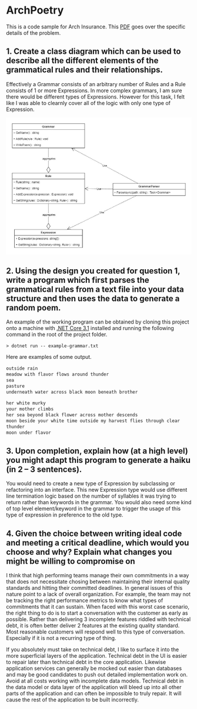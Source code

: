 # ArchPoetry
This is a code sample for Arch Insurance. This [PDF](./docs/definition.pdf) goes over the specific details of the problem.

## 1. Create a class diagram which can be used to describe all the different elements of the grammatical rules and their relationships.

Effectively a Grammar consists of an arbitrary number of Rules and a Rule consists of 1 or more Expressions. In more complex grammars, I am sure there would be different types of Expressions. However for this task, I felt like I was able to clearnly cover all of the logic with only one type of Expression.

![UML Diagram](./docs/uml.jpg "UML Diagram")

## 2. Using the design you created for question 1, write a program which first parses the grammatical rules from a text file into your data structure and then uses the data to generate a random poem.

An example of the working program can be obtained by cloning this project onto a machine with [.NET Core 3.1](https://dotnet.microsoft.com/download/dotnet-core/thank-you/sdk-3.1.201-windows-x64-installer) installed and running the following command in the root of the project folder.

```
> dotnet run -- example-grammar.txt
```

Here are examples of some output.

```
outside rain
meadow with flavor flows around thunder
sea
pasture
underneath water across black moon beneath brother
```

```
her white murky
your mother climbs
her sea beyond black flower across mother descends
moon beside your white time outside my harvest flies through clear thunder
moon under flavor
```

## 3. Upon completion, explain how (at a high level) you might adapt this program to generate a haiku (in 2 – 3 sentences).

You would need to create a new type of Expression by subclassing or refactoring into an interface. This new Expression type would use different line termination logic based on the number of syllables it was trying to return rather than keywords in the grammar. You would also need some kind of top level element/keyword in the grammar to trigger the usage of this type of expression in preference to the old type.

## 4. Given the choice between writing ideal code and meeting a critical deadline, which would you choose and why? Explain what changes you might be willing to compromise on

I think that high performing teams manage their own commitments in a way that does not necessitate chosing between maintaining their internal quality standards and hitting their committed deadlines. In general issues of this nature point to a lack of overall organization. For example, the team may not be tracking the right performance metrics to know what types of commitments that it can sustain. When faced with this worst case scenario, the right thing to do is to start a conversation with the customer as early as possible. Rather than delivering 3 incomplete features riddled with technical debt, it is often better deliver 2 features at the existing quality standard. Most reasonable customers will respond well to this type of conversation. Especially if it is not a recurring type of thing.

If you absolutely must take on technical debt, I like to surface it into the more superficial layers of the application. Technical debt in the UI is easier to repair later than technical debt in the core application. Likewise application services can generally be mocked out easier than databases and may be good candidates to push out detailed implementation work on. Avoid at all costs working with incomplete data models. Technical debt in the data model or data layer of the application will bleed up into all other parts of the application and can often be impossible to truly repair. It will cause the rest of the application to be built incorrectly.
